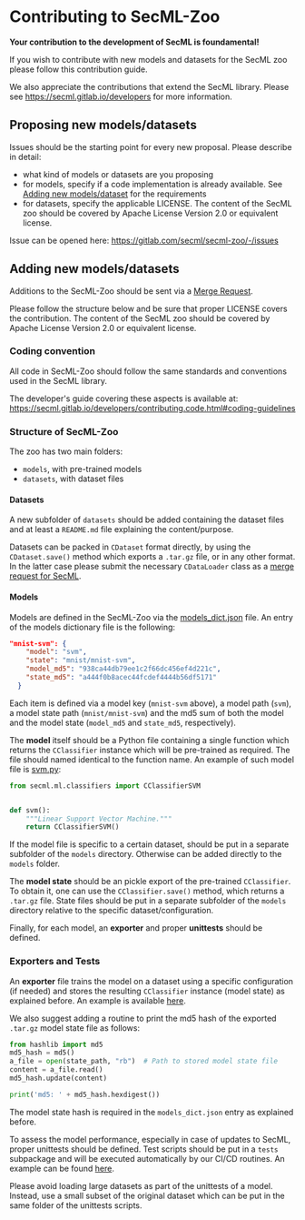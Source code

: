 # Contributing to SecML-Zoo

**Your contribution to the development of SecML is foundamental!**

If you wish to contribute with new models and datasets for the SecML zoo please
follow this contribution guide.

We also appreciate the contributions that extend the SecML library.
Please see https://secml.gitlab.io/developers for more information.


## Proposing new models/datasets

Issues should be the starting point for every new proposal. Please describe in detail:
- what kind of models or datasets are you proposing
- for models, specify if a code implementation is already available. See [Adding new models/dataset](#adding-new-modelsdatasets) for the requirements
- for datasets, specify the applicable LICENSE. The content of the SecML zoo
should be covered by Apache License Version 2.0 or equivalent license.

Issue can be opened here: https://gitlab.com/secml/secml-zoo/-/issues


## Adding new models/datasets

Additions to the SecML-Zoo should be sent via a [Merge Request](https://gitlab.com/secml/secml-zoo/-/merge_requests).

Please follow the structure below and be sure that proper LICENSE covers the contribution.
The content of the SecML zoo should be covered by Apache License Version 2.0 or equivalent license.

### Coding convention

All code in SecML-Zoo should follow the same standards and conventions used in 
the SecML library.

The developer's guide covering these aspects is available at: 
https://secml.gitlab.io/developers/contributing.code.html#coding-guidelines

### Structure of SecML-Zoo

The zoo has two main folders:
- `models`, with pre-trained models
- `datasets`, with dataset files

#### Datasets

A new subfolder of `datasets` should be added containing the dataset files and at least 
a `README.md` file explaining the content/purpose.

Datasets can be packed in `CDataset` format directly, by using the `CDataset.save()` method which
exports a `.tar.gz` file, or in any other format. In the latter case please submit the necessary
`CDataLoader` class as a [merge request for SecML](https://gitlab.com/secml/secml/-/merge_requests).

#### Models

Models are defined in the SecML-Zoo via the [models_dict.json](models_dict.json) file.
An entry of the models dictionary file is the following:
```json
"mnist-svm": {
    "model": "svm",
    "state": "mnist/mnist-svm",
    "model_md5": "938ca44db79ee1c2f66dc456ef4d221c",
    "state_md5": "a444f0b8acec44fcdef4444b56df5171"
  }
```

Each item is defined via a model key (`mnist-svm` above), a model path (`svm`), a model 
state path (`mnist/mnist-svm`) and the md5 sum of both the model and the model state 
(`model_md5` and `state_md5`, respectively).

The **model** itself should be a Python file containing a single function which returns 
the `CClassifier` instance which will be pre-trained as required. The file should named
identical to the function name. An example of such model file is [svm.py](models/svm.py):
```python
from secml.ml.classifiers import CClassifierSVM


def svm():
    """Linear Support Vector Machine."""
    return CClassifierSVM()
```

If the model file is specific to a certain dataset, should be put in a separate 
subfolder of the `models` directory. Otherwise can be added directly to the 
`models` folder.

The **model state** should be an pickle export of the pre-trained `CClassifier`.
To obtain it, one can use the `CClassifier.save()` method, which returns 
a `.tar.gz` file. State files should be put in a separate subfolder of the 
`models` directory relative to the specific dataset/configuration.

Finally, for each model, an **exporter** and proper **unittests** should be defined.

### Exporters and Tests

An **exporter** file trains the model on a dataset using a specific configuration 
(if needed) and stores the resulting `CClassifier` instance (model state) as 
explained before. An example is available [here](
https://gitlab.com/secml/secml-zoo/-/blob/master/models/mnist/_exporters/mnist-svm.py).

We also suggest adding a routine to print the md5 hash of the exported `.tar.gz` 
model state file as follows:
```python
from hashlib import md5
md5_hash = md5()
a_file = open(state_path, "rb")  # Path to stored model state file
content = a_file.read()
md5_hash.update(content)

print('md5: ' + md5_hash.hexdigest())
```
The model state hash is required in the `models_dict.json` entry as explained before.

To assess the model performance, especially in case of updates to SecML,
proper unittests should be defined. Test scripts should be put in a `tests` 
subpackage and will be executed automatically by our CI/CD routines.
An example can be found [here](
https://gitlab.com/secml/secml-zoo/-/blob/master/models/mnist/tests/test_models_mnist.py).  

Please avoid loading large datasets as part of the unittests of a model.
Instead, use a small subset of the original dataset which can be put in the 
same folder of the unittests scripts.